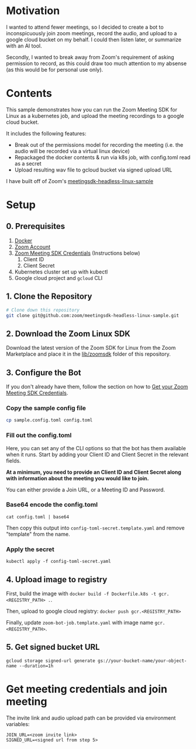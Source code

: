 # Motivation

I wanted to attend fewer meetings, so I decided to create a bot to inconspicuously join zoom meetings, record the audio, and upload to a google cloud bucket on my behalf. I could then listen later, or summarize with an AI tool.

Secondly, I wanted to break away from Zoom's requirement of asking permission to record, as this could draw too much attention to my absense (as this would be for personal use only).

# Contents

This sample demonstrates how you can run the Zoom Meeting SDK for Linux as a kubernetes job, and
upload the meeting recordings to a google cloud bucket.

It includes the following features:

- Break out of the permissions model for recording the meeting (i.e. the audio will be recorded via a virtual linux device)
- Repackaged the docker contents & run via k8s job, with config.toml read as a secret
- Upload resulting wav file to gcloud bucket via signed upload URL

I have built off of Zoom's [meetingsdk-headless-linux-sample](https://github.com/zoom/meetingsdk-headless-linux-sample)

# Setup

## 0. Prerequisites

1. [Docker](https://www.docker.com/)
2. [Zoom Account](https://support.zoom.us/hc/en-us/articles/207278726-Plan-Types-)
3. [Zoom Meeting SDK Credentials](#config:-sdk-credentials) (Instructions below)
    1. Client ID
    2. Client Secret
4. Kubernetes cluster set up with kubectl
5. Google cloud project and `gcloud` CLI

## 1. Clone the Repository

```bash
# Clone down this repository
git clone git@github.com:zoom/meetingsdk-headless-linux-sample.git
```

## 2. Download the Zoom Linux SDK

Download the latest version of the Zoom SDK for Linux from the Zoom Marketplace and place it in
the [lib/zoomsdk](lib/zoomsdk) folder of this repository.

## 3. Configure the Bot

If you don't already have them, follow the section on how
to [Get your Zoom Meeting SDK Credentials](#get-your-zoom-meeting-sdk-credentials).


### Copy the sample config file

```bash
cp sample.config.toml config.toml
```

### Fill out the config.toml

Here, you can set any of the CLI options so that the bot has them available when it runs. Start by adding your Client ID and Client Secret in the relevant fields.

**At a minimum, you need to provide an Client ID and Client Secret along with information about the meeting you would like to join.**

You can either provide a Join URL, or a Meeting ID and Password.

### Base64 encode the config.toml

`cat config.toml | base64`

Then copy this output into `config-toml-secret.template.yaml` and remove "template" from the name.

### Apply the secret

`kubectl apply -f config-toml-secret.yaml`

## 4. Upload image to registry

First, build the image with `docker build -f Dockerfile.k8s -t gcr.<REGISTRY_PATH> .`.

Then, upload to google cloud registry: `docker push gcr.<REGISTRY_PATH>`

Finally, update `zoom-bot-job.template.yaml` with image name `gcr.<REGISTRY_PATH>`.

## 5. Get signed bucket URL

`gcloud storage signed-url generate gs://your-bucket-name/your-object-name --duration=1h`

# Get meeting credentials and join meeting

The invite link and audio upload path can be provided via environment variables:

```
JOIN_URL=<zoom invite link>
SIGNED_URL=<signed url from step 5>
```